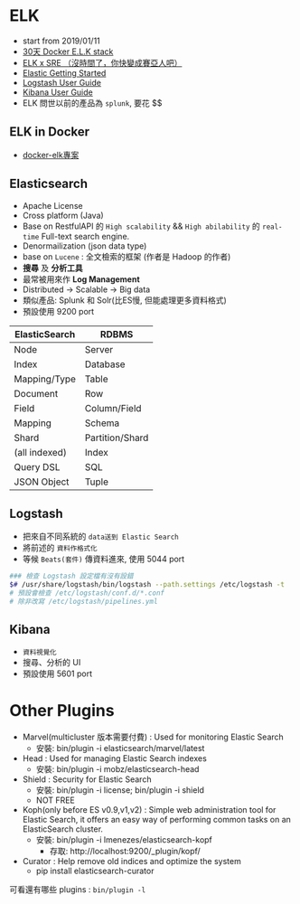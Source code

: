 
# ELK

- start from 2019/01/11
- [30天 Docker E.L.K stack](https://ithelp.ithome.com.tw/users/20103420/ironman/1046)
- [ELK x SRE （沒時間了，你快變成賽亞人吧）](https://ithelp.ithome.com.tw/articles/10236438)
- [Elastic Getting Started](https://www.elastic.co/guide/en/elastic-stack-get-started/current/index.html)
- [Logstash User Guide](https://www.elastic.co/guide/en/logstash/current/index.html)
- [Kibana User Guide](https://www.elastic.co/guide/en/kibana/current/index.html)
- ELK 問世以前的產品為 `splunk`, 要花 $$


## ELK in Docker

- [docker-elk專案](https://github.com/deviantony/docker-elk)



## Elasticsearch

- Apache License
- Cross platform (Java)
- Base on RestfulAPI 的 `High scalability` && `High abilability` 的 `real-time` Full-text search engine.
- Denormailization (json data type)
- base on `Lucene` : 全文檢索的框架 (作者是 Hadoop 的作者)
- **搜尋** 及 **分析工具**
- 最常被用來作 **Log Management**
- Distributed -> Scalable -> Big data
- 類似產品: Splunk 和 Solr(比ES慢, 但能處理更多資料格式)
- 預設使用 9200 port

ElasticSearch | RDBMS
------------- | ---------
Node          | Server
Index         | Database
Mapping/Type  | Table
Document      | Row
Field         | Column/Field
Mapping       | Schema
Shard         | Partition/Shard
(all indexed) | Index
Query DSL     | SQL
JSON Object   | Tuple




## Logstash

- 把來自不同系統的 `data送到 Elastic Search`
- 將前述的 `資料作格式化`
- 等候 `Beats(套件)` 傳資料進來, 使用 5044 port

```sh
### 檢查 Logstash 設定檔有沒有設錯
$# /usr/share/logstash/bin/logstash --path.settings /etc/logstash -t
# 預設會檢查 /etc/logstash/conf.d/*.conf
# 除非改寫 /etc/logstash/pipelines.yml
```


## Kibana

- `資料視覺化`
- 搜尋、分析的 UI
- 預設使用 5601 port


# Other Plugins

- Marvel(multicluster 版本需要付費) : Used for monitoring Elastic Search
    - 安裝: bin/plugin -i elasticsearch/marvel/latest
- Head   : Used for managing Elastic Search indexes
    - 安裝: bin/plugin -i mobz/elasticsearch-head
- Shield : Security for Elastic Search
    - 安裝: bin/plugin -i license; bin/plugin -i shield
    - NOT FREE
- Koph(only before ES v0.9,v1,v2) : Simple web administration tool for Elastic Search, it offers an easy way of performing common tasks on an ElasticSearch cluster.
    - 安裝: bin/plugin -i lmenezes/elasticsearch-kopf
        - 存取: http://localhost:9200/_plugin/kopf/
- Curator : Help remove old indices and optimize the system
    - pip install elasticsearch-curator

可看還有哪些 plugins : `bin/plugin -l`
